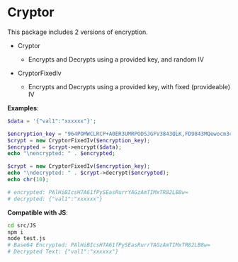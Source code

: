 # Cryptor

This package includes 2 versions of encryption.

- Cryptor
  - Encrypts and Decrypts using a provided key, and random IV

- CryptorFixedIv
  - Encrypts and Decrypts using a provided key, with fixed (provideable) IV

**Examples**:

```php
$data = '{"val1":"xxxxxx"}';

$encryption_key = "964POMWCLRCP+A0ER3UMRPODSJGFV3843QĹK,FD9843MQewocm3c4";
$crypt = new CryptorFixedIv($encryption_key);
$encrypted = $crypt->encrypt($data);
echo "\nencrypted: " . $encrypted;

$crypt = new CryptorFixedIv($encryption_key);
echo "\ndecrypted: " . $crypt->decrypt($encrypted);
echo chr(10);

# encrypted: PAlHiBIcsH7A61fPySEasRurrYAGzAmTIMxTR82LB8w=
# decrypted: {"val1":"xxxxxx"}
```

**Compatible with JS**:

```bash
cd src/JS
npm i
node test.js
# Base64 Encrypted: PAlHiBIcsH7A61fPySEasRurrYAGzAmTIMxTR82LB8w=
# Decrypted Text: {"val1":"xxxxxx"}
```
